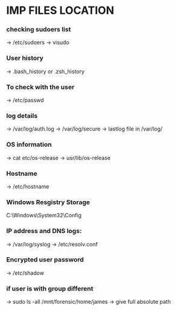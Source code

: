 # IMP FILES LOCATION

### checking sudoers list
-> /etc/sudoers
-> visudo

### User history
-> .bash_history or .zsh_history

### To check with the user
-> /etc/passwd

### log details
-> /var/log/auth.log
-> /var/log/secure
-> lastlog file in /var/log/

### OS information
-> cat etc/os-release
-> usr/lib/os-release

### Hostname
->  /etc/hostname


### Windows Resgistry Storage 
C:\Windows\System32\Config


### IP address and DNS logs:
-> /var/log/syslog
-> /etc/resolv.conf


### Encrypted user password
-> /etc/shadow

### if user is with group different
-> sudo ls -all /mnt/forensic/home/james
-> give full absolute path


